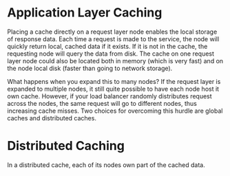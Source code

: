 # Application Layer Caching
Placing a cache directly on a request layer node enables the local storage of response data. Each time a request is made to the service, the node will quickly return local, cached data if it exists. If it is not in the cache, the requesting node will query the data from disk. The cache on one request layer node could also be located both in memory (which is very fast) and on the node local disk (faster than going to network storage).

What happens when you expand this to many nodes? If the request layer is expanded to multiple nodes, it still quite possible to have each node host it own cache. However, if your load balancer randomly distributes request across the nodes, the same request will go to different nodes, thus increasing cache misses. Two choices for overcoming this hurdle are global caches and distributed caches.

# Distributed Caching
In a distributed cache, each of its nodes own part of the cached data. 
